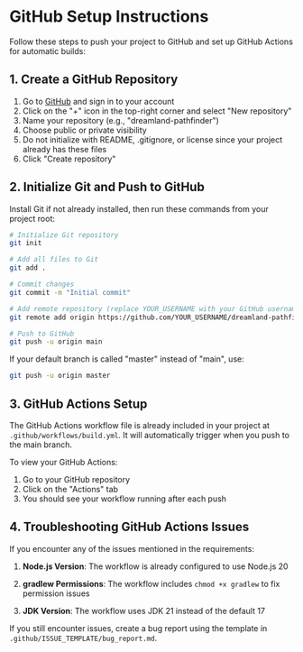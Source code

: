 # GitHub Setup Instructions

Follow these steps to push your project to GitHub and set up GitHub Actions for automatic builds:

## 1. Create a GitHub Repository

1. Go to [GitHub](https://github.com/) and sign in to your account
2. Click on the "+" icon in the top-right corner and select "New repository"
3. Name your repository (e.g., "dreamland-pathfinder")
4. Choose public or private visibility
5. Do not initialize with README, .gitignore, or license since your project already has these files
6. Click "Create repository"

## 2. Initialize Git and Push to GitHub

Install Git if not already installed, then run these commands from your project root:

```bash
# Initialize Git repository
git init

# Add all files to Git
git add .

# Commit changes
git commit -m "Initial commit"

# Add remote repository (replace YOUR_USERNAME with your GitHub username)
git remote add origin https://github.com/YOUR_USERNAME/dreamland-pathfinder.git

# Push to GitHub
git push -u origin main
```

If your default branch is called "master" instead of "main", use:

```bash
git push -u origin master
```

## 3. GitHub Actions Setup

The GitHub Actions workflow file is already included in your project at `.github/workflows/build.yml`. It will automatically trigger when you push to the main branch.

To view your GitHub Actions:
1. Go to your GitHub repository
2. Click on the "Actions" tab
3. You should see your workflow running after each push

## 4. Troubleshooting GitHub Actions Issues

If you encounter any of the issues mentioned in the requirements:

1. **Node.js Version**: The workflow is already configured to use Node.js 20

2. **gradlew Permissions**: The workflow includes `chmod +x gradlew` to fix permission issues

3. **JDK Version**: The workflow uses JDK 21 instead of the default 17

If you still encounter issues, create a bug report using the template in `.github/ISSUE_TEMPLATE/bug_report.md`. 